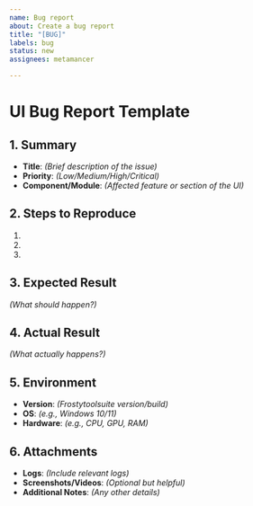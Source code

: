 ```yaml
---
name: Bug report
about: Create a bug report
title: "[BUG]"
labels: bug
status: new
assignees: metamancer

---
```


# UI Bug Report Template

## 1. Summary
- **Title**: *(Brief description of the issue)*  
- **Priority**: *(Low/Medium/High/Critical)*  
- **Component/Module**: *(Affected feature or section of the UI)*  

## 2. Steps to Reproduce
1.  
2.  
3.  

## 3. Expected Result
*(What should happen?)*  

## 4. Actual Result
*(What actually happens?)*  

## 5. Environment
- **Version**: *(Frostytoolsuite version/build)*  
- **OS**: *(e.g., Windows 10/11)*  
- **Hardware**: *(e.g., CPU, GPU, RAM)*  

## 6. Attachments
- **Logs**: *(Include relevant logs)*  
- **Screenshots/Videos**: *(Optional but helpful)*  
- **Additional Notes**: *(Any other details)*
